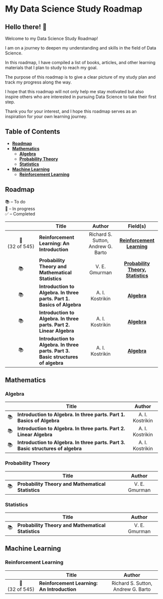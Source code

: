 # My Data Science Study Roadmap

## Hello there! 👋

Welcome to my Data Science Study Roadmap!

I am on a journey to deepen my understanding and skills in the field of Data Science.

In this roadmap, I have compiled a list of books, articles, and other learning materials that I plan to study to reach my goal.

The purpose of this roadmap is to give a clear picture of my study plan and track my progress along the way.

I hope that this roadmap will not only help me stay motivated but also inspire others who are interested in pursuing Data Science to take their first step.

Thank you for your interest, and I hope this roadmap serves as an inspiration for your own learning journey.

## Table of Contents

- **[Roadmap](#roadmap)**
- **[Mathematics](#mathematics)**
  - **[Algebra](#algebra)**
  - **[Probability Theory](#probability-theory)**
  - **[Statistics](#statistics)**
- **[Machine Learning](#machine-learning)**
  - **[Reinforcement Learning](#reinforcement-learning)**

## Roadmap

📚 – To do  
📖 – In progress  
✅ – Completed

|                                | Title                                                                            | Author                             | Field(s)                                                                 |
| :----------------------------: | -------------------------------------------------------------------------------- | :--------------------------------: | :----------------------------------------------------------------------: |
| 📖<br/>(32&nbsp;of&nbsp;545)   | **Reinforcement Learning: An Introduction**                                      | Richard S. Sutton, Andrew G. Barto | **[Reinforcement Learning](#reinforcement-learning)**                    |
| 📚                             | **Probability Theory and Mathematical Statistics**                               | V. E. Gmurman                      | **[Probability Theory](#probability-theory), [Statistics](#statistics)** |
| 📚                             | **Introduction to Algebra. In three parts. Part 1. Basics of Algebra**           | A. I. Kostrikin                    | **[Algebra](#algebra)**                                                  |
| 📚                             | **Introduction to Algebra. In three parts. Part 2. Linear Algebra**              | A. I. Kostrikin                    | **[Algebra](#algebra)**                                                  |
| 📚                             | **Introduction to Algebra. In three parts. Part 3. Basic structures of algebra** | A. I. Kostrikin                    | **[Algebra](#algebra)**                                                  |

## Mathematics

### Algebra

|      | Title                                                                            | Author          |
| :--: | -------------------------------------------------------------------------------- | :-------------: |
| 📚   | **Introduction to Algebra. In three parts. Part 1. Basics of Algebra**           | A. I. Kostrikin |
| 📚   | **Introduction to Algebra. In three parts. Part 2. Linear Algebra**              | A. I. Kostrikin |
| 📚   | **Introduction to Algebra. In three parts. Part 3. Basic structures of algebra** | A. I. Kostrikin |

### Probability Theory

|      | Title                                              | Author        |
| :--: | -------------------------------------------------- | :-----------: |
| 📚   | **Probability Theory and Mathematical Statistics** | V. E. Gmurman |

### Statistics

|      | Title                                              | Author        |
| :--: | -------------------------------------------------- | :-----------: |
| 📚   | **Probability Theory and Mathematical Statistics** | V. E. Gmurman |

## Machine Learning

### Reinforcement Learning

|                              | Title                                       | Author                             |
| :--------------------------: | ------------------------------------------- | :--------------------------------: |
| 📖<br/>(32&nbsp;of&nbsp;545) | **Reinforcement Learning: An Introduction** | Richard S. Sutton, Andrew G. Barto |
